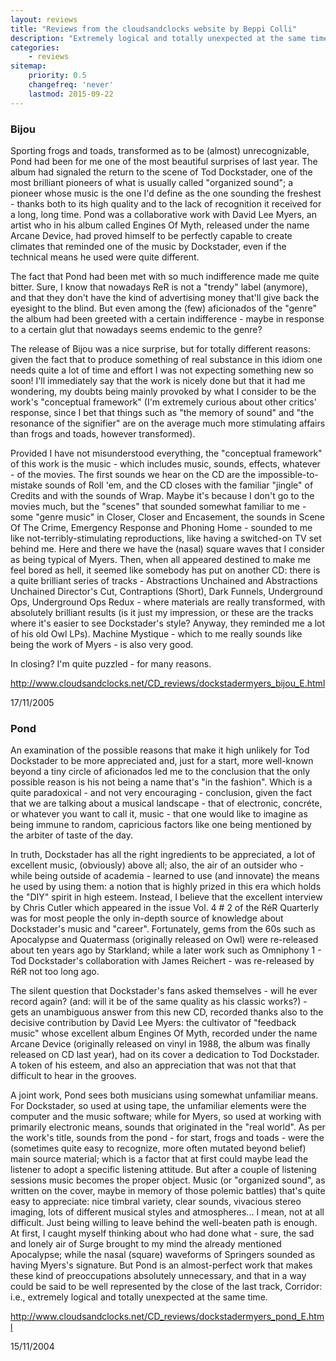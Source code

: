 ```yaml
---
layout: reviews
title: "Reviews from the cloudsandclocks website by Beppi Colli"
description: "Extremely logical and totally unexpected at the same time"
categories:
    - reviews
sitemap:
    priority: 0.5
    changefreq: 'never'
    lastmod: 2015-09-22
---
```


### Bijou

Sporting frogs and toads, transformed as to be (almost) unrecognizable, Pond had been for me one of the most beautiful surprises of last year. The album had signaled the return to the scene of Tod Dockstader, one of the most brilliant pioneers of what is usually called "organized sound"; a pioneer whose music is the one I'd define as the one sounding the freshest - thanks both to its high quality and to the lack of recognition it received for a long, long time. Pond was a collaborative work with David Lee Myers, an artist who in his album called Engines Of Myth, released under the name Arcane Device, had proved himself to be perfectly capable to create climates that reminded one of the music by Dockstader, even if the technical means he used were quite different.

The fact that Pond had been met with so much indifference made me quite bitter. Sure, I know that nowadays ReR is not a "trendy" label (anymore), and that they don't have the kind of advertising money that'll give back the eyesight to the blind. But even among the (few) aficionados of the "genre" the album had been greeted with a certain indifference - maybe in response to a certain glut that nowadays seems endemic to the genre?

The release of Bijou was a nice surprise, but for totally different reasons: given the fact that to produce something of real substance in this idiom one needs quite a lot of time and effort I was not expecting something new so soon! I'll immediately say that the work is nicely done but that it had me wondering, my doubts being mainly provoked by what I consider to be the work's "conceptual framework" (I'm extremely curious about other critics' response, since I bet that things such as "the memory of sound" and "the resonance of the signifier" are on the average much more stimulating affairs than frogs and toads, however transformed).

Provided I have not misunderstood everything, the "conceptual framework" of this work is the music - which includes music, sounds, effects, whatever - of the movies. The first sounds we hear on the CD are the impossible-to-mistake sounds of Roll 'em, and the CD closes with the familiar "jingle" of Credits and with the sounds of Wrap. Maybe it's because I don't go to the movies much, but the "scenes" that sounded somewhat familiar to me - some "genre music" in Closer, Closer and Encasement, the sounds in Scene Of The Crime, Emergency Response and Phoning Home - sounded to me like not-terribly-stimulating reproductions, like having a switched-on TV set behind me. Here and there we have the (nasal) square waves that I consider as being typical of Myers. Then, when all appeared destined to make me feel bored as hell, it seemed like somebody has put on another CD: there is a quite brilliant series of tracks - Abstractions Unchained and Abstractions Unchained Director's Cut, Contraptions (Short), Dark Funnels, Underground Ops, Underground Ops Redux - where materials are really transformed, with absolutely brilliant results (is it just my impression, or these are the tracks where it's easier to see Dockstader's style? Anyway, they reminded me a lot of his old Owl LPs). Machine Mystique - which to me really sounds like being the work of Myers - is also very good.

In closing? I'm quite puzzled - for many reasons.

<http://www.cloudsandclocks.net/CD_reviews/dockstadermyers_bijou_E.html>

17/11/2005

### Pond

An examination of the possible reasons that make it high unlikely for Tod Dockstader to be more appreciated and, just for a start, more well-known beyond a tiny circle of aficionados led me to the conclusion that the only possible reason is his not being a name that's "in the fashion". Which is a quite paradoxical - and not very encouraging - conclusion, given the fact that we are talking about a musical landscape - that of electronic, concréte, or whatever you want to call it, music - that one would like to imagine as being immune to random, capricious factors like one being mentioned by the arbiter of taste of the day.

In truth, Dockstader has all the right ingredients to be appreciated, a lot of excellent music, (obviously) above all; also, the air of an outsider who - while being outside of academia - learned to use (and innovate) the means he used by using them: a notion that is highly prized in this era which holds the "DIY" spirit in high esteem. Instead, I believe that the excellent interview by Chris Cutler which appeared in the issue Vol. 4 # 2 of the RéR Quarterly was for most people the only in-depth source of knowledge about Dockstader's music and "career". Fortunately, gems from the 60s such as Apocalypse and Quatermass (originally released on Owl) were re-released about ten years ago by Starkland; while a later work such as Omniphony 1 - Tod Dockstader's collaboration with James Reichert - was re-released by RéR not too long ago.

The silent question that Dockstader's fans asked themselves - will he ever record again? (and: will it be of the same quality as his classic works?) - gets an unambiguous answer from this new CD, recorded thanks also to the decisive contribution by David Lee Myers: the cultivator of "feedback music" whose excellent album Engines Of Myth, recorded under the name Arcane Device (originally released on vinyl in 1988, the album was finally released on CD last year), had on its cover a dedication to Tod Dockstader. A token of his esteem, and also an appreciation that was not that that difficult to hear in the grooves.

A joint work, Pond sees both musicians using somewhat unfamiliar means. For Dockstader, so used at using tape, the unfamiliar elements were the computer and the music software; while for Myers, so used at working with primarily electronic means, sounds that originated in the "real world". As per the work's title, sounds from the pond - for start, frogs and toads - were the (sometimes quite easy to recognize, more often mutated beyond belief) main source material; which is a factor that at first could maybe lead the listener to adopt a specific listening attitude. But after a couple of listening sessions music becomes the proper object. Music (or "organized sound", as written on the cover, maybe in memory of those polemic battles) that's quite easy to appreciate: nice timbral variety, clear sounds, vivacious stereo imaging, lots of different musical styles and atmospheres... I mean, not at all difficult. Just being willing to leave behind the well-beaten path is enough. At first, I caught myself thinking about who had done what - sure, the sad and lonely air of Surge brought to my mind the already mentioned Apocalypse; while the nasal (square) waveforms of Springers sounded as having Myers's signature. But Pond is an almost-perfect work that makes these kind of preoccupations absolutely unnecessary, and that in a way could be said to be well represented by the close of the last track, Corridor: i.e., extremely logical and totally unexpected at the same time.

<http://www.cloudsandclocks.net/CD_reviews/dockstadermyers_pond_E.html>

15/11/2004
